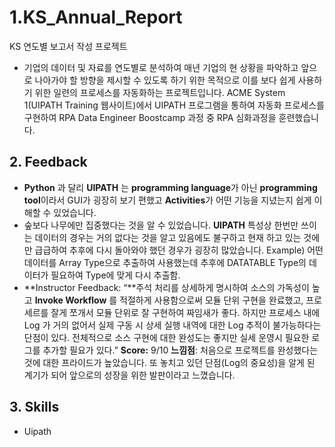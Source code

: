 # 1.KS_Annual_Report
KS 연도별 보고서 작성 프로젝트
- 기업의 데이터 및 자료를 연도별로 분석하여 매년 기업의 현 상황을 파악하고 앞으로 나아가야 할 방향을 제시할 수 있도록 하기 위한 목적으로 이를 보다 쉽게 사용하기 위한 일련의 프로세스를 자동화하는 프로젝트입니다. ACME System 1(UIPATH Training 웹사이트)에서 UIPATH 프로그램을 통하여 자동화 프로세스를 구현하여 RPA Data Engineer Boostcamp 과정 중 RPA 심화과정을 훈련했습니다.

## 2. Feedback
- **Python** 과 달리 **UIPATH** 는 **programming language**가 아닌 **programming tool**이라서 GUI가 굉장히 보기 편했고 **Activities**가 어떤 기능을 지녔는지 쉽게 이해할 수 있었습니다.
- 숲보다 나무에만 집중했다는 것을 알 수 있었습니다. **UIPATH** 특성상 한번만 쓰이는 데이터의 경우는 거의 없다는 것을 알고 있음에도 불구하고 현재 하고 있는 것에만 급급하여 추후에 다시 돌아와야 했던 경우가 굉장히 많았습니다. 
Example) 어떤 데이터를 Array Type으로 추출하여 사용했는데 추후에 DATATABLE Type의 데이터가 필요하여 Type에 맞게 다시 추출함.
- **Instructor Feedback: “**주석 처리를 상세하게 명시하여 소스의 가독성이 높고 **Invoke Workflow** 를 적절하게 사용함으로써 모듈 단위 구현을 완료했고, 프로세르를 잘게 쪼개서 모듈 단위로 잘 구현하여 짜임새가 좋다. 하지만 프로세스 내에 Log 가 거의 없어서 실제 구동 시 상세 실행 내역에 대한 Log 추적이 불가능하다는 단점이 있다. 전체적으로 소스 구현에 대한 완성도는 좋지만 실세 운영시 필요한 로그를 추가할 필요가 있다.”
**Score:** 9/10 
**느낌점**: 처음으로 프로젝트를 완성했다는 것에 대한 프라이드가 높았습니다. 또 놓치고 있던 단점(Log의 중요성)을 알게 된 계기가 되어 앞으로의 성장을 위한 발판이라고 느꼈습니다.
  
## 3. Skills
- Uipath
